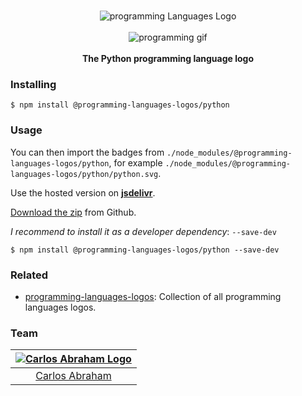 <p align="center">
    <br>
    <img src="https://cdn.jsdelivr.net/npm/@programming-languages-logos/python@0.0.0/python_256x256.png" alt="programming Languages Logo">
    <br>
    <br>
    <img src="https://cdn.abranhe.com/projects/porgramming-languages-logos/logo.svg" alt="programming gif">
    <br>
    <br>
    <b>The Python programming language logo</b>
</p>

### Installing

```
$ npm install @programming-languages-logos/python
```

### Usage

You can then import the badges from `./node_modules/@programming-languages-logos/python`, for example `./node_modules/@programming-languages-logos/python/python.svg`.

 Use the hosted version on
 [**jsdelivr**](https://www.jsdelivr.com/package/npm/@programming-languages-logos/python).

[Download the zip](https://github.com/abranhe/programming-languages-logos/releases/latest) from Github.


*I recommend to install it as a developer dependency*:  `--save-dev`

```
$ npm install @programming-languages-logos/python --save-dev
```

### Related

- [programming-languages-logos][all]: Collection of all programming languages logos.

### Team

|[![Carlos Abraham Logo][abranhe-img]][abranhe]|
| :-: |
| [Carlos Abraham][abranhe] |

<!------------- Some links ----------------->
[abranhe]: https://github.com/abranhe
[abranhe-img]: https://avatars3.githubusercontent.com/u/21347264?s=50
[all]: https://github.com/abranhe/programming-languages-logos
